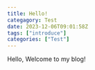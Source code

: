```yaml
---
title: Hello!
categagory: Test
date: 2023-12-06T09:01:58Z
tags: ["introduce"]
categories: ["Test"]
---
```

Hello, Welcome to my blog!